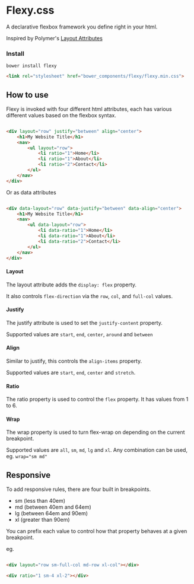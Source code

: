 # Flexy.css

A declarative flexbox framework you define right in your html.

Inspired by Polymer's [Layout Attributes](https://www.polymer-project.org/0.5/docs/polymer/layout-attrs.html)

### Install

```
bower install flexy
```

```html
<link rel="stylesheet" href="bower_components/flexy/flexy.min.css">
```


## How to use

Flexy is invoked with four different html attributes, each has various different values based on the flexbox syntax.

```html

<div layout="row" justify="between" align="center">
    <h1>My Website Title</h1>
    <nav>
        <ul layout="row">
            <li ratio="1">Home</li>
            <li ratio="1">About</li>
            <li ratio="2">Contact</li>
        </ul>
    </nav>
</div>

```

Or as data attributes

```html

<div data-layout="row" data-justify="between" data-align="center">
    <h1>My Website Title</h1>
    <nav>
        <ul data-layout="row">
            <li data-ratio="1">Home</li>
            <li data-ratio="1">About</li>
            <li data-ratio="2">Contact</li>
        </ul>
    </nav>
</div>

```

#### Layout

The layout attribute adds the `display: flex` property.

It also controls `flex-direction` via the `row`, `col`, and `full-col` values.


#### Justify

The justify attribute is used to set the `justify-content` property.

Supported values are `start`, `end`, `center`, `around` and `between`


#### Align

Similar to justify, this controls the `align-items` property.

Supported values are `start`, `end`, `center` and `stretch`.


#### Ratio

The ratio property is used to control the `flex` property. It has values from 1 to 6.


#### Wrap

The wrap property is used to turn flex-wrap on depending on the current breakpoint.

Supported values are `all`, `sm`, `md`, `lg` and `xl`. Any combination can be used, eg. `wrap="sm md"`


## Responsive

To add responsive rules, there are four built in breakpoints.

 * sm (less than 40em)
 * md (between 40em and 64em)
 * lg (between 64em and 90em)
 * xl (greater than 90em)

You can prefix each value to control how that property behaves at a given breakpoint.

eg.

```html

<div layout="row sm-full-col md-row xl-col"></div>

<div ratio="1 sm-4 xl-2"></div>

```